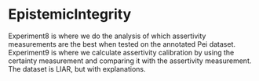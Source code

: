 # EpistemicIntegrity

Experiment8 is where we do the analysis of which assertivity measurements are the best when tested on the annotated Pei dataset.
Experiment9 is where we calculate assertivity calibration by using the certainty measurement and comparing it with the assertivity measurement. The dataset is LIAR, but with explanations. 
